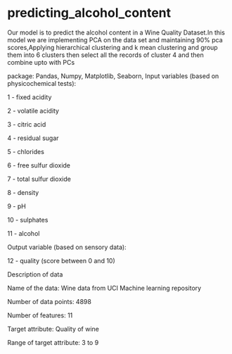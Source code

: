 # predicting_alcohol_content

Our model is to predict the alcohol content in a Wine Quality Dataset.In this model we are implementing PCA on the data set and maintaining 90% pca scores,Applying hierarchical clustering and k mean clustering and group them into 6 clusters
then select all the records of cluster 4 and then combine upto with PCs

package: Pandas, Numpy, Matplotlib, Seaborn,
Input variables (based on physicochemical tests):

1 - fixed acidity

2 - volatile acidity

3 - citric acid

4 - residual sugar

5 - chlorides

6 - free sulfur dioxide

7 - total sulfur dioxide

8 - density

9 - pH

10 - sulphates

11 - alcohol

Output variable (based on sensory data):

12 - quality (score between 0 and 10)


Description of data

Name of the data: Wine data from UCI Machine learning repository

Number of data points: 4898

Number of features: 11

Target attribute: Quality of wine

Range of target attribute: 3 to 9
